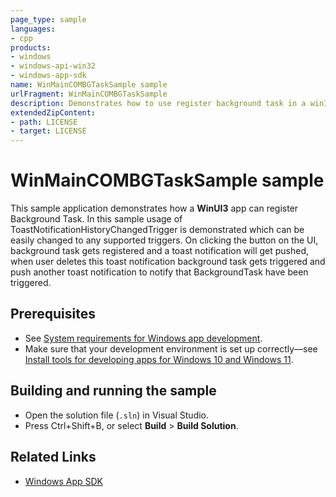 ```yaml
---
page_type: sample
languages:
- cpp
products:
- windows
- windows-api-win32
- windows-app-sdk
name: WinMainCOMBGTaskSample sample
urlFragment: WinMainCOMBGTaskSample
description: Demonstrates how to use register background task in a win32 application.
extendedZipContent:
- path: LICENSE
- target: LICENSE
---
```


# WinMainCOMBGTaskSample sample

This sample application demonstrates how a **WinUI3** app can register Background Task. In this sample usage of ToastNotificationHistoryChangedTrigger is demonstrated which can be easily changed to any supported triggers. On clicking the button on the UI, background task gets registered and a toast notification will get pushed, when user deletes this toast notification background task gets triggered and push another toast notification to notify that BackgroundTask have been triggered.

## Prerequisites

* See [System requirements for Windows app development](https://docs.microsoft.com/windows/apps/windows-app-sdk/system-requirements).
* Make sure that your development environment is set up correctly&mdash;see [Install tools for developing apps for Windows 10 and Windows 11](https://docs.microsoft.com/windows/apps/windows-app-sdk/set-up-your-development-environment).


## Building and running the sample

* Open the solution file (`.sln`) in Visual Studio.
* Press Ctrl+Shift+B, or select **Build** \> **Build Solution**.

## Related Links

- [Windows App SDK](https://docs.microsoft.com/windows/apps/windows-app-sdk/)

